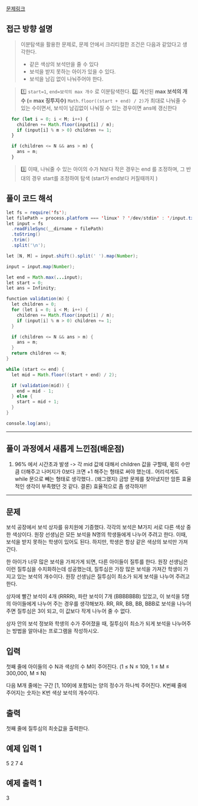 [문제링크](https://www.acmicpc.net/problem/2792)

## 접근 방향 설명
> 이분탐색을 활용한 문제로, 문제 안에서 크리티컬한 조건은 다음과 같았다고 생각한다.
> - 같은 색상의 보석만을 줄 수 있다 
> - 보석을 받지 못하는 아이가 있을 수 있다.
> - 보석을 남김 없이 나눠주어야 한다.

> 1️⃣ `start=1`, `end=보석의 max 개수` 로 이분탐색한다. 
> 2️⃣ 계산된 **max 보석의 개수 (= max 징투지수)** `Math.floor((start + end) / 2)`가 최대로 나눠줄 수 있는 수이면서, 보석이 남김없이 나눠질 수 있는 경우이면 ans에 갱신한다
```js
  for (let i = 0; i < M; i++) {
    children += Math.floor(input[i] / m);
    if (input[i] % m > 0) children += 1;
  }

  if (children <= N && ans > m) {
    ans = m;
  }
```
> 3️⃣ 이때, 나눠줄 수 있는 아이의 수가 N보다 작은 경우는 end 를 조정하며, 그 반대의 경우 start를 조정하여 탐색  (start가 end보다 커질때까지 )


## 풀이 코드 해석

```java script
let fs = require('fs');
let filePath = process.platform === 'linux' ? '/dev/stdin' : '/input.txt';
let input = fs
  .readFileSync(__dirname + filePath)
  .toString()
  .trim()
  .split('\n');

let [N, M] = input.shift().split(' ').map(Number);

input = input.map(Number);

let end = Math.max(...input);
let start = 0;
let ans = Infinity;

function validation(m) {
  let children = 0;
  for (let i = 0; i < M; i++) {
    children += Math.floor(input[i] / m);
    if (input[i] % m > 0) children += 1;
  }

  if (children <= N && ans > m) {
    ans = m;
  }
  return children <= N;
}

while (start <= end) {
  let mid = Math.floor((start + end) / 2);

  if (validation(mid)) {
    end = mid - 1;
  } else {
    start = mid + 1;
  }
}

console.log(ans);
```

---

## 풀이 과정에서 새롭게 느낀점(배운점)

1) 96% 에서 시간초과 발생
-> 각 mid 값에 대해서 children 값을 구할때, 몫의 수만큼 더해주고 나머지가 0보다 크면 +1 해주는 형태로 써야 했는데.. 어리석게도 while 문으로 빼는 형태로 생각했다.. (왜그랬지)
금방 문제를 찾아냈지만 암튼 효율적인 생각이 부족했던 것 같다.
결론) 효율적으로 좀 생각하자!!
---

## 문제
보석 공장에서 보석 상자를 유치원에 기증했다. 각각의 보석은 M가지 서로 다른 색상 중 한 색상이다. 원장 선생님은 모든 보석을 N명의 학생들에게 나누어 주려고 한다. 이때, 보석을 받지 못하는 학생이 있어도 된다. 하지만, 학생은 항상 같은 색상의 보석만 가져간다.

한 아이가 너무 많은 보석을 가져가게 되면, 다른 아이들이 질투를 한다. 원장 선생님은 이런 질투심을 수치화하는데 성공했는데, 질투심은 가장 많은 보석을 가져간 학생이 가지고 있는 보석의 개수이다. 원장 선생님은 질투심이 최소가 되게 보석을 나누어 주려고 한다.

상자에 빨간 보석이 4개 (RRRR), 파란 보석이 7개 (BBBBBBB) 있었고, 이 보석을 5명의 아이들에게 나누어 주는 경우를 생각해보자. RR, RR, BB, BB, BBB로 보석을 나누어주면 질투심은 3이 되고, 이 값보다 작게 나누어 줄 수 없다.

상자 안의 보석 정보와 학생의 수가 주어졌을 때, 질투심이 최소가 되게 보석을 나누어주는 방법을 알아내는 프로그램을 작성하시오.

## 입력
첫째 줄에 아이들의 수 N과 색상의 수 M이 주어진다. (1 ≤ N ≤ 109, 1 ≤ M ≤ 300,000, M ≤ N)

다음 M개 줄에는 구간 [1, 109]에 포함되는 양의 정수가 하나씩 주어진다. K번째 줄에 주어지는 숫자는 K번 색상 보석의 개수이다.

## 출력
첫째 줄에 질투심의 최솟값을 출력한다.

## 예제 입력 1 
5 2
7
4

## 예제 출력 1 
3
